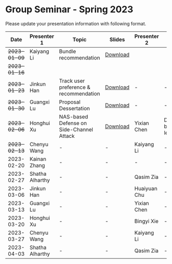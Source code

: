 # Group Seminar - Spring 2023
Please update your presentation information with following format.

| Date  | Presenter 1 | Topic | Slides | Presenter 2 | Topic | Slides |
| ------------- | ------------- | ------------- | ------------- | ------------- | ------------- | ------------- |
| ~~2023-01-09~~  | Kaiyang Li  | Bundle recommendation | [Download](https://github.com/KK429312/Presentation_Schedule/raw/main/slides/Kaiyang%20Li/bundleRec20221205.pptx) |
| ~~2023-01-16~~  |   |   |   |   |   |  |
| ~~2023-01-23~~  | Jinkun Han  | Track user preference & recommendation | [Download](https://github.com/KK429312/Presentation_Schedule/raw/main/slides/Jinkun%20Han/Preference%20Jump-2023.01.22.pdf) |  - | - | - |
| ~~2023-01-30~~  | Guangxi Lu  | Proposal Dessertation | [Download](https://github.com/KK429312/Presentation_Schedule/blob/main/slides/Guangxi%20Lu/Proposal%20Dessertation%20Slides.pptx) | -  | - | - |
| ~~2023-02-06~~  | Honghui Xu  | NAS-based Defense on Side-Channel Attack | [Download](https://github.com/KK429312/Presentation_Schedule/blob/main/slides/Honghui%20Xu/Group_Meeting_HHX_230206.pptx) | Yixian Chen   |Distributed broad learning|  [Download](https://github.com/KK429312/Presentation_Schedule/blob/a455783f0631d7fcbafa4c44d7b399bd06e48e78/slides/Yixian%20Chen/Distributed%20broad%20learning.pptx) |  - | - | - |
| ~~2023-02-13~~  | Chenyu Wang | - | - | Kaiyang Li   | - | - |
| 2023-02-20  | Kainan Zhang| - | - | - | - | - |
| 2023-02-27  | Shatha Alharthy | - | - | Qasim Zia | - | - |
| 2023-03-06  | Jinkun Han  | - | - | Huaiyuan Chu | - | - |
| 2023-03-13  | Guangxi Lu  | - | - | Yixian Chen  | - | - |
| 2023-03-20  | Honghui Xu  | - | - | Bingyi Xie   | - | - |
| 2023-03-27  | Chenyu Wang | - | - | Kaiyang Li   | - | - | 
| 2023-04-03  | Shatha Alharthy | - | - | Qasim Zia | - | - |
